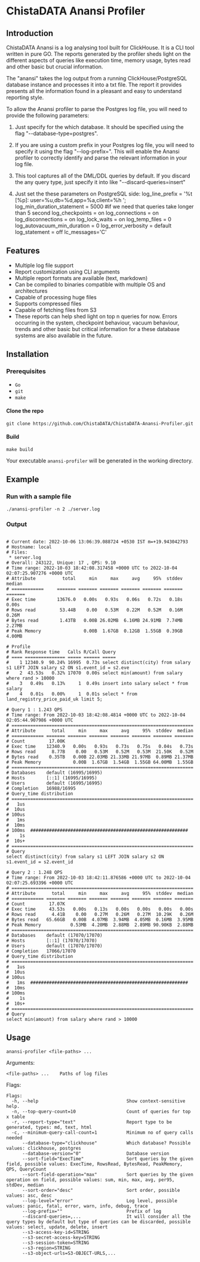 # ChistaDATA Anansi Profiler

## Introduction

ChistaDATA Anansi is a log analysing tool built for ClickHouse.
It is a CLI tool written in pure GO.
The reports generated by the profiler sheds light on the different aspects of queries
like execution time, memory usage, bytes read and other basic but crucial information.

The "anansi" takes the log output from a running ClickHouse/PostgreSQL database instance and processes it into a txt file. The report it provides presents all the information found in a pleasant and easy to understand reporting style.

To allow the Anansi profiler to parse the Postgres log file, you will need to provide the following parameters:

1. Just specify for the which database. It should be specified using the flag "--database-type=postgres".

2. If you are using a custom prefix in your Postgres log file, you will need to specify it using the flag "--log-prefix=<YOUR PREFIX>". This will enable the Anansi profiler to correctly identify and parse the relevant information in your log file.

3. This tool captures all of the DML/DDL queries by default. If you discard the any query type, just specify it into like "--discard-queries=insert"

4. Just set the these parameters on PostgreSQL side:
log_line_prefix = '%t [%p]: user=%u,db=%d,app=%a,client=%h ';
log_min_duration_statement = 5000 #if we need that queries take longer than 5 second
log_checkpoints = on
log_connections = on
log_disconnections = on
log_lock_waits = on
log_temp_files = 0
log_autovacuum_min_duration = 0
log_error_verbosity = default
log_statement = off
lc_messages='C'

## Features

* Multiple log file support
* Report customization using CLI arguments
* Multiple report formats are available (text, markdown)
* Can be compiled to binaries compatible with multiple OS and architectures
* Capable of processing huge files
* Supports compressed files
* Capable of fetching files from S3
* These reports can help shed light on top n queries for now. Errors occurring in the system, checkpoint behaviour, vacuum behaviour, trends and other basic but critical information for a these database systems are also available in the future.

## Installation

### Prerequisites

* `Go`
* `git`
* `make`

#### Clone the repo

```shell
git clone https://github.com/ChistaDATA/ChistaDATA-Anansi-Profiler.git
```

#### Build

```shell
make build
```

Your executable `anansi-profiler` will be generated in the working directory.

## Example

### Run with a sample file

```shell
./anansi-profiler -n 2 ./server.log
```

### Output

```shell

# Current date: 2022-10-06 13:06:39.088724 +0530 IST m=+19.943042793
# Hostname: local
# Files:
 * server.log
# Overall: 243122, Unique: 17 , QPS: 9.10
# Time range: 2022-10-03 18:42:08.317458 +0000 UTC to 2022-10-04 02:07:25.907276 +0000 UTC
# Attribute          total     min     max     avg     95%  stddev  median
# ============     ======= ======= ======= ======= ======= ======= =======
# Exec time        13676.0   0.00s   0.93s   0.06s   0.72s   0.18s   0.00s
# Rows read         53.44B    0.00   0.53M   0.22M   0.52M   0.16M   0.26M
# Bytes read        1.43TB   0.00B 26.02MB  6.16MB 24.91MB  7.74MB  2.27MB
# Peak Memory                0.00B  1.67GB  0.12GB  1.55GB  0.39GB  4.00MB

# Profile
# Rank Response time   Calls R/Call Query
# ==== =============== ===== ====== =====
#    1 12340.9  90.24% 16995  0.73s select distinct(city) from salary s1 LEFT JOIN salary s2 ON s1.event_id = s2.eve
#    2  43.53s   0.32% 17070  0.00s select min(amount) from salary where rand > 10000
#    3   0.49s   0.13%     1  0.49s insert into salary select * from salary
#    4   0.01s   0.00%     1  0.01s select * from land_registry_price_paid_uk limit 5;

# Query 1 : 1.243 QPS
# Time range: From 2022-10-03 18:42:08.4814 +0000 UTC to 2022-10-04 02:05:44.907986 +0000 UTC
# ====================================================================
# Attribute      total     min     max     avg     95%  stddev  median
# ============ ======= ======= ======= ======= ======= ======= =======
# Count         17.00K 
# Exec time    12340.9   0.00s   0.93s   0.73s   0.75s   0.04s   0.73s
# Rows read      8.77B    0.00   0.53M   0.52M   0.53M  21.50K   0.52M
# Bytes read    0.35TB   0.00B 22.03MB 21.33MB 21.97MB  0.89MB 21.37MB
# Peak Memory            0.00B  1.67GB  1.54GB  1.55GB 64.00MB  1.55GB
# ====================================================================
# Databases    default (16995/16995)  
# Hosts        [::1] (16995/16995)  
# Users        default (16995/16995)  
# Completion   16988/16995
# Query_time distribution
# ====================================================================
#   1us  
#  10us  
# 100us  
#   1ms  
#  10ms  
# 100ms  ###########################################################
#    1s  
#  10s+  
# ====================================================================
# Query
select distinct(city) from salary s1 LEFT JOIN salary s2 ON s1.event_id = s2.event_id 

# Query 2 : 1.248 QPS
# Time range: From 2022-10-03 18:42:11.876586 +0000 UTC to 2022-10-04 02:07:25.693396 +0000 UTC
# ====================================================================
# Attribute      total     min     max     avg     95%  stddev  median
# ============ ======= ======= ======= ======= ======= ======= =======
# Count         17.07K 
# Exec time     43.53s   0.00s   0.13s   0.00s   0.00s   0.00s   0.00s
# Rows read      4.41B    0.00   0.27M   0.26M   0.27M  10.29K   0.26M
# Bytes read   65.66GB   0.00B  4.07MB  3.94MB  4.05MB  0.16MB  3.95MB
# Peak Memory           0.53MB  4.20MB  2.88MB  2.89MB 90.90KB  2.88MB
# ====================================================================
# Databases    default (17070/17070)  
# Hosts        [::1] (17070/17070)  
# Users        default (17070/17070)  
# Completion   17066/17070
# Query_time distribution
# ====================================================================
#   1us  
#  10us  
# 100us  
#   1ms  ###########################################################
#  10ms  
# 100ms  
#    1s  
#  10s+  
# ====================================================================
# Query
select min(amount) from salary where rand > 10000

```

## Usage

```shell
anansi-profiler <file-paths> ...
```

Arguments:

```shell
<file-paths> ...    Paths of log files
```

Flags:

```shell
Flags:
  -h, --help                                 Show context-sensitive help.
  -n, --top-query-count=10                   Count of queries for top x table
  -r, --report-type="text"                   Report type to be generated, types: md, text, html
  -c, --minimum-query-call-count=1           Minimum no of query calls needed
      --database-type="clickhouse"           Which database? Possible values: clickhouse, postgres
      --database-version="0"                 Database version
      --sort-field="ExecTime"                Sort queries by the given field, possible values: ExecTime, RowsRead, BytesRead, PeakMemory, QPS, QueryCount
      --sort-field-operation="max"           Sort queries by the given operation on field, possible values: sum, min, max, avg, per95, stdDev, median
      --sort-order="desc"                    Sort order, possible values: asc, desc
      --log-level="error"                    Log level, possible values: panic, fatal, error, warn, info, debug, trace
      --log-prefix=""                        Prefix of log
      --discard-queries=,...                 It will consider all the query types by default but type of queries can be discarded, possible values: select, update, delete, insert
      --s3-access-key-id=STRING
      --s3-secret-access-key=STRING
      --s3-session-token=STRING
      --s3-region=STRING
      --s3-object-urls=S3-OBJECT-URLS,...

```
